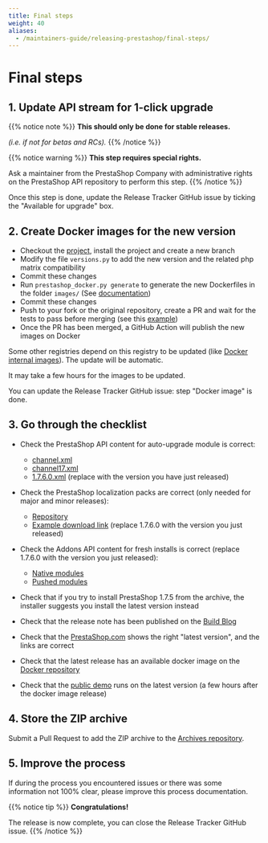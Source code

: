 ```yaml
---
title: Final steps
weight: 40
aliases:
  - /maintainers-guide/releasing-prestashop/final-steps/
---
```


# Final steps

## 1. Update API stream for 1-click upgrade

{{% notice note %}}
**This should only be done for stable releases.**

_(i.e. if not for betas and RCs)._
{{% /notice %}}

{{% notice warning %}}
**This step requires special rights.**

Ask a maintainer from the PrestaShop Company with administrative rights on the PrestaShop API repository to perform this step.
{{% /notice %}}

Once this step is done, update the Release Tracker GitHub issue by ticking the "Available for upgrade" box.

## 2. Create Docker images for the new version

* Checkout the [project][docker-repository], install the project and create a new branch
* Modify the file `versions.py` to add the new version and the related php matrix compatibility
* Commit these changes
* Run `prestashop_docker.py generate` to generate the new Dockerfiles in the folder `images/` (See [documentation][docker-generate-doc])
* Commit these changes
* Push to your fork or the original repository, create a PR and wait for the tests to pass before merging (see this [example][docker-release-pr-example])
* Once the PR has been merged, a GitHub Action will publish the new images on Docker

Some other registries depend on this registry to be updated (like [Docker internal images](https://hub.docker.com/r/prestashop/docker-internal-images)). The update will be automatic.

It may take a few hours for the images to be updated.

You can update the Release Tracker GitHub issue: step "Docker image" is done.

## 3. Go through the checklist

* Check the PrestaShop API content for auto-upgrade module is correct:
   
   - [channel.xml](https://api.prestashop.com/xml/channel.xml)
   - [channel17.xml](https://api.prestashop.com/xml/channel17.xml)
   - [1.7.6.0.xml](https://api.prestashop.com/xml/md5/1.7.6.0.xml) (replace with the version you have just released)

* Check the PrestaShop localization packs are correct (only needed for major and minor releases):

   - [Repository](https://github.com/PrestaShop/TranslationFiles/tree/master/1.7/translations/)
   - [Example download link](http://i18n.prestashop.com/translations/1.7.6.0/es-ES/es-ES.zip) (replace 1.7.6.0 with the version you just released)

* Check the Addons API content for fresh installs is correct (replace 1.7.6.0 with the version you just released):
   
    - [Native modules](http://api-addons.prestashop.com?format=json&iso_lang=en&iso_code=FR&version=1.7.6.0&method=listing&action=native)
    - [Pushed modules](http://api-addons.prestashop.com?format=json&iso_lang=en&iso_code=FR&version=1.7.6.0&method=listing&action=install-modules)

* Check that if you try to install PrestaShop 1.7.5 from the archive, the installer suggests you install the latest version instead
* Check that the release note has been published on the [Build Blog](https://build.prestashop-project.org)
* Check that the [PrestaShop.com](https://www.prestashop.com) shows the right "latest version", and the links are correct
* Check that the latest release has an available docker image on the [Docker repository][docker-repository]
* Check that the [public demo](https://demo.prestashop.com) runs on the latest version (a few hours after the docker image release)

## 4. Store the ZIP archive

Submit a Pull Request to add the ZIP archive to the [Archives repository](https://github.com/PrestaShop/zip-archives).

## 5. Improve the process

If during the process you encountered issues or there was some information not 100% clear, please improve this process documentation.


{{% notice tip %}}
**Congratulations!**

The release is now complete, you can close the Release Tracker GitHub issue.
{{% /notice %}}

[docker-repository]: https://github.com/PrestaShop/docker
[docker-hub-prestashop]: https://hub.docker.com/r/prestashop/prestashop/
[docker-release-pr-example]: https://github.com/PrestaShop/docker/pull/287
[docker-generate-doc]: https://github.com/PrestaShop/docker/blob/master/HOW-TO-USE.md
